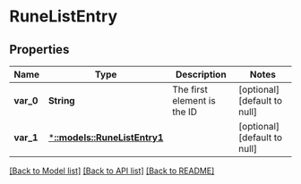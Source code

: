 # RuneListEntry

## Properties
Name | Type | Description | Notes
------------ | ------------- | ------------- | -------------
**var_0** | **String** | The first element is the ID | [optional] [default to null]
**var_1** | [***::models::RuneListEntry1**](RuneListEntry_1.md) |  | [optional] [default to null]

[[Back to Model list]](../README.md#documentation-for-models) [[Back to API list]](../README.md#documentation-for-api-endpoints) [[Back to README]](../README.md)


